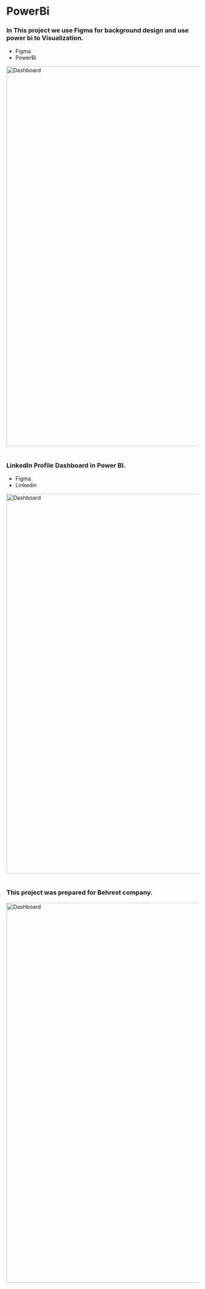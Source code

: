 # PowerBi

 
<h3 align="left">In This project we use Figma for background design and use power bi to Visualization.</h3>

- Figma
- PowerBi

<img width="995" alt="Dashboard" src="https://github.com/Abbas-Asq/PowerBi/assets/23266014/e8814668-2fdc-42b1-bd5d-25f64cb526dc">

#
#
<h3 align="left">LinkedIn Profile Dashboard in Power BI.</h3>

- Figma.
- Linkedin
<img width="995" alt="Dashboard" src="https://github.com/Abbas-Asq/PowerBi/assets/23266014/8c0466bf-9691-43c4-a352-e7cad9d0fef9">

#
#

<h3 align="left">This project was prepared for Behrest company.</h3>



<img width="995" alt="Dashboard" src="https://github.com/Abbas-Asq/PowerBi/assets/23266014/7b0572ea-8da9-42f8-863c-cab8049b7618">

